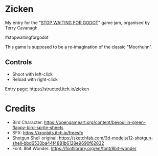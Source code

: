 # Zicken
My entry for the "[STOP WAITING FOR GODOT](https://itch.io/jam/stop-waiting-for-godot)" game jam, organised by Terry Cavanagh.

#stopwaitingforgodot


This game is supposed to be a re-imagination of the classic "Moorhuhn".

## Controls
* Shoot with left-click
* Reload with right-click

Entry page: https://structed.itch.io/zicken

# Credits

* Bird Character: https://opengameart.org/content/bevouliin-green-flappy-bird-sprite-sheets
* SFX: https://kronbits.itch.io/freesfx
* Shotgun Shell original: https://sketchfab.com/3d-models/12-shotgun-shell-bbd6530ba44f4881b6128e9690f62832
* Font: 8bit Wonder: https://fontlibrary.org/en/font/8bit-wonder